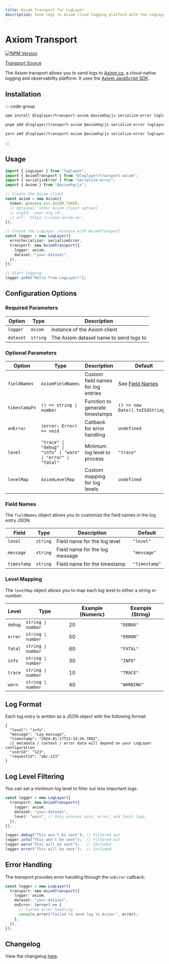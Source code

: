 ```yaml
---
title: Axiom Transport for LogLayer
description: Send logs to Axiom cloud logging platform with the LogLayer logging library
---
```


# Axiom Transport

[![NPM Version](https://img.shields.io/npm/v/%40loglayer%2Ftransport-axiom)](https://www.npmjs.com/package/@loglayer/transport-axiom)

[Transport Source](https://github.com/loglayer/loglayer/blob/master/packages/transports/axiom)

The Axiom transport allows you to send logs to [Axiom.co](https://axiom.co), a cloud-native logging and observability platform.
It uses the [Axiom JavaScript SDK](https://github.com/axiomhq/axiom-js).

## Installation

::: code-group

```sh [npm]
npm install @loglayer/transport-axiom @axiomhq/js serialize-error loglayer
```

```sh [pnpm]
pnpm add @loglayer/transport-axiom @axiomhq/js serialize-error loglayer
```

```sh [yarn]
yarn add @loglayer/transport-axiom @axiomhq/js serialize-error loglayer
```

:::

## Usage

```typescript
import { LogLayer } from "loglayer";
import { AxiomTransport } from "@loglayer/transport-axiom";
import { serializeError } from "serialize-error";
import { Axiom } from "@axiomhq/js";

// Create the Axiom client
const axiom = new Axiom({
  token: process.env.AXIOM_TOKEN,
  // Optional: other Axiom client options
  // orgId: 'your-org-id',
  // url: 'https://cloud.axiom.co',
});

// Create the LogLayer instance with AxiomTransport
const logger = new LogLayer({
  errorSerializer: serializeError,
  transport: new AxiomTransport({
    logger: axiom,
    dataset: "your-dataset",
  }),
});

// Start logging
logger.info("Hello from LogLayer!");
```

## Configuration Options

### Required Parameters

| Option | Type | Description |
|--------|------|-------------|
| `logger` | `Axiom` | Instance of the Axiom client |
| `dataset` | `string` | The Axiom dataset name to send logs to |

### Optional Parameters

| Option | Type | Description | Default |
|--------|------|-------------|---------|
| `fieldNames` | `AxiomFieldNames` | Custom field names for log entries | See [Field Names](#field-names) |
| `timestampFn` | `() => string \| number` | Function to generate timestamps | `() => new Date().toISOString()` |
| `onError` | `(error: Error) => void` | Callback for error handling | `undefined` |
| `level` | `"trace" \| "debug" \| "info" \| "warn" \| "error" \| "fatal"` | Minimum log level to process | `"trace"` |
| `levelMap` | `AxiomLevelMap` | Custom mapping for log levels | `undefined` |

### Field Names

The `fieldNames` object allows you to customize the field names in the log entry JSON:

| Field | Type | Description | Default |
|-------|------|-------------|---------|
| `level` | `string` | Field name for the log level | `"level"` |
| `message` | `string` | Field name for the log message | `"message"` |
| `timestamp` | `string` | Field name for the timestamp | `"timestamp"` |

### Level Mapping

The `levelMap` object allows you to map each log level to either a string or number:

| Level | Type | Example (Numeric) | Example (String) |
|-------|------|------------------|------------------|
| `debug` | `string \| number` | 20 | `"DEBUG"` |
| `error` | `string \| number` | 50 | `"ERROR"` |
| `fatal` | `string \| number` | 60 | `"FATAL"` |
| `info` | `string \| number` | 30 | `"INFO"` |
| `trace` | `string \| number` | 10 | `"TRACE"` |
| `warn` | `string \| number` | 40 | `"WARNING"` |

## Log Format

Each log entry is written as a JSON object with the following format:

```json5
{
  "level": "info",
  "message": "Log message",
  "timestamp": "2024-01-17T12:34:56.789Z",
  // metadata / context / error data will depend on your LogLayer configuration
  "userId": "123",
  "requestId": "abc-123"
}
```

## Log Level Filtering

You can set a minimum log level to filter out less important logs:

```typescript
const logger = new LogLayer({
  transport: new AxiomTransport({
    logger: axiom,
    dataset: "your-dataset",
    level: "warn", // Only process warn, error, and fatal logs
  }),
});

logger.debug("This won't be sent"); // Filtered out
logger.info("This won't be sent");  // Filtered out
logger.warn("This will be sent");   // Included
logger.error("This will be sent");  // Included
```

## Error Handling

The transport provides error handling through the `onError` callback:

```typescript
const logger = new LogLayer({
  transport: new AxiomTransport({
    logger: axiom,
    dataset: "your-dataset",
    onError: (error) => {
      // Custom error handling
      console.error("Failed to send log to Axiom:", error);
    },
  }),
});
```

## Changelog

View the changelog [here](./changelogs/axiom-changelog.md).
